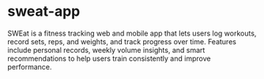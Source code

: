 # sweat-app
SWEat is a fitness tracking web and mobile app that lets users log workouts, record sets, reps, and weights, and track progress over time. Features include personal records, weekly volume insights, and smart recommendations to help users train consistently and improve performance.

